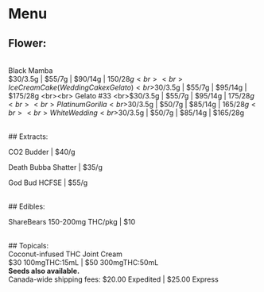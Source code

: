 # Menu

## Flower:
<br>Black Mamba 
<br>$30/3.5g | $55/7g | $90/14g | $150/28g
<br><br> Ice Cream Cake (Wedding Cake x Gelato) 
<br>$30/3.5g | $55/7g | $95/14g | $175/28g
<br><br> Gelato #33 
<br>$30/3.5g | $55/7g | $95/14g | $175/28g
<br><br> Platinum Gorilla 
<br>$30/3.5g | $50/7g | $85/14g | $165/28g
<br><br> White Wedding 
<br>$30/3.5g | $50/7g | $85/14g | $165/28g  

<br>
## Extracts:
<p>CO2 Budder | $40/g</p>
<p>Death Bubba Shatter | $35/g</p>
<p>God Bud HCFSE | $55/g</p>

<br>
## Edibles:
<p> ShareBears 150-200mg THC/pkg | $10</p>
  
<br>
## Topicals:
<br>Coconut-infused THC Joint Cream
<br>$30 100mgTHC:15mL | $50 300mgTHC:50mL

<br>
<b>Seeds also available.</b>

<br>
Canada-wide shipping fees:
$20.00 Expedited | $25.00 Express
